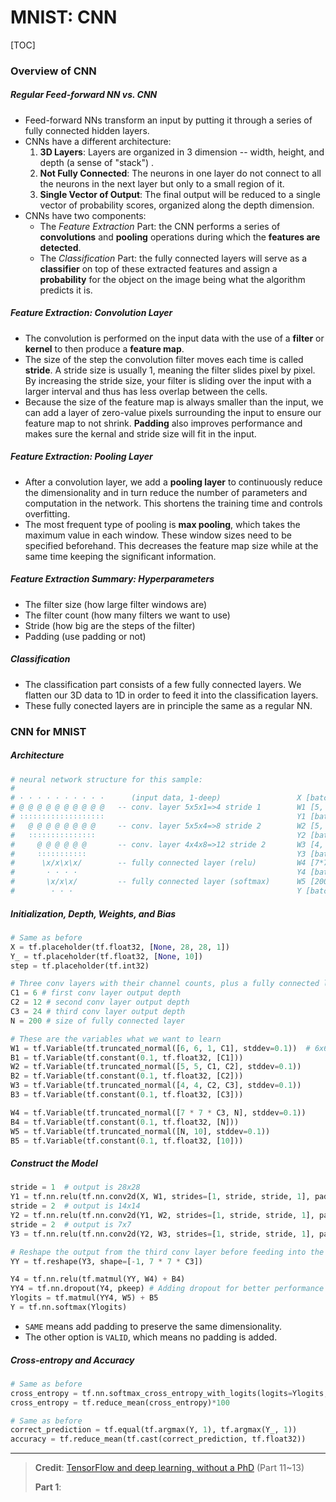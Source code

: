 # MNIST: CNN

[TOC]

### Overview of CNN

##### Regular Feed-forward NN vs. CNN

- Feed-forward NNs transform an input by putting it through a series of fully connected hidden layers.
- CNNs have a different architecture:
  1. **3D Layers**: Layers are organized in 3 dimension -- width, height, and depth (a sense of "stack") .
  2. **Not Fully Connected**: The neurons in one layer do not connect to all the neurons in the next layer but only to a small region of it.
  3. **Single Vector of Output**: The final output will be reduced to a single vector of probability scores, organized along the depth dimension.
- CNNs have two components:
  - The *Feature Extraction* Part: the CNN performs a series of **convolutions** and **pooling** operations during which the **features are detected**.
  - The *Classification* Part: the fully connected layers will serve as a **classifier** on top of these extracted features and assign a **probability** for the object on the image being what the algorithm predicts it is.



##### Feature Extraction: Convolution Layer

- The convolution is performed on the input data with the use of a **filter** or **kernel** to then produce a **feature map**.
- The size of the step the convolution filter moves each time is called **stride**. A stride size is usually 1, meaning the filter slides pixel by pixel. By increasing the stride size, your filter is sliding over the input with a larger interval and thus has less overlap between the cells.
- Because the size of the feature map is always smaller than the input, we can add a layer of zero-value pixels surrounding the input to ensure our feature map to not shrink. **Padding** also improves performance and makes sure the kernal and stride size will fit in the input.



##### Feature Extraction: Pooling Layer

- After a convolution layer, we add a **pooling layer** to continuously reduce the dimensionality and in turn reduce the number of parameters and computation in the network. This shortens the training time and controls overfitting.
- The most frequent type of pooling is **max pooling**, which takes the maximum value in each window. These window sizes need to be specified beforehand. This decreases the feature map size while at the same time keeping the significant information.



##### Feature Extraction Summary: Hyperparameters

- The filter size (how large filter windows are)
- The filter count (how many filters we want to use)
- Stride (how big are the steps of the filter)
- Padding (use padding or not)



##### Classification

- The classification part consists of a few fully connected layers. We flatten our 3D data to 1D in order to feed it into the classification layers.
- These fully conected layers are in principle the same as a regular NN.



### CNN for MNIST

##### Architecture

```python
# neural network structure for this sample:
#
# · · · · · · · · · ·      (input data, 1-deep)                 X [batch, 28, 28, 1]
# @ @ @ @ @ @ @ @ @ @   -- conv. layer 5x5x1=>4 stride 1        W1 [5, 5, 1, 4]        B1 [4]
# ∶∶∶∶∶∶∶∶∶∶∶∶∶∶∶∶∶∶∶                                           Y1 [batch, 28, 28, 4]
#   @ @ @ @ @ @ @ @     -- conv. layer 5x5x4=>8 stride 2        W2 [5, 5, 4, 8]        B2 [8]
#   ∶∶∶∶∶∶∶∶∶∶∶∶∶∶∶                                             Y2 [batch, 14, 14, 8]
#     @ @ @ @ @ @       -- conv. layer 4x4x8=>12 stride 2       W3 [4, 4, 8, 12]       B3 [12]
#     ∶∶∶∶∶∶∶∶∶∶∶                                               Y3 [batch, 7, 7, 12] => reshaped to YY [batch, 7*7*12]
#      \x/x\x\x/        -- fully connected layer (relu)         W4 [7*7*12, 200]       B4 [200]
#       · · · ·                                                 Y4 [batch, 200]
#       \x/x\x/         -- fully connected layer (softmax)      W5 [200, 10]           B5 [10]
#        · · ·                                                  Y [batch, 10]
```



##### Initialization, Depth, Weights, and Bias

```python
# Same as before
X = tf.placeholder(tf.float32, [None, 28, 28, 1])
Y_ = tf.placeholder(tf.float32, [None, 10])
step = tf.placeholder(tf.int32)
```

```python
# Three conv layers with their channel counts, plus a fully connected layer
C1 = 6 # first conv layer output depth
C2 = 12 # second conv layer output depth
C3 = 24 # third conv layer output depth
N = 200 # size of fully connected layer
```

```python
# These are the variables what we want to learn 
W1 = tf.Variable(tf.truncated_normal([6, 6, 1, C1], stddev=0.1))  # 6x6 patch, 1 input channel, K output channels
B1 = tf.Variable(tf.constant(0.1, tf.float32, [C1]))
W2 = tf.Variable(tf.truncated_normal([5, 5, C1, C2], stddev=0.1))
B2 = tf.Variable(tf.constant(0.1, tf.float32, [C2]))
W3 = tf.Variable(tf.truncated_normal([4, 4, C2, C3], stddev=0.1))
B3 = tf.Variable(tf.constant(0.1, tf.float32, [C3]))

W4 = tf.Variable(tf.truncated_normal([7 * 7 * C3, N], stddev=0.1))
B4 = tf.Variable(tf.constant(0.1, tf.float32, [N]))
W5 = tf.Variable(tf.truncated_normal([N, 10], stddev=0.1))
B5 = tf.Variable(tf.constant(0.1, tf.float32, [10]))
```



##### Construct the Model

```python
stride = 1  # output is 28x28
Y1 = tf.nn.relu(tf.nn.conv2d(X, W1, strides=[1, stride, stride, 1], padding='SAME') + B1)
stride = 2  # output is 14x14
Y2 = tf.nn.relu(tf.nn.conv2d(Y1, W2, strides=[1, stride, stride, 1], padding='SAME') + B2)
stride = 2  # output is 7x7
Y3 = tf.nn.relu(tf.nn.conv2d(Y2, W3, strides=[1, stride, stride, 1], padding='SAME') + B3)

# Reshape the output from the third conv layer before feeding into the fully connected layer
YY = tf.reshape(Y3, shape=[-1, 7 * 7 * C3])

Y4 = tf.nn.relu(tf.matmul(YY, W4) + B4)
YY4 = tf.nn.dropout(Y4, pkeep) # Adding dropout for better performance
Ylogits = tf.matmul(YY4, W5) + B5
Y = tf.nn.softmax(Ylogits)
```

- `SAME` means add padding to preserve the same dimensionality.
- The other option is `VALID`, which means no padding is added.



##### Cross-entropy and Accuracy

```python
# Same as before
cross_entropy = tf.nn.softmax_cross_entropy_with_logits(logits=Ylogits, labels=Y_)
cross_entropy = tf.reduce_mean(cross_entropy)*100

# Same as before
correct_prediction = tf.equal(tf.argmax(Y, 1), tf.argmax(Y_, 1))
accuracy = tf.reduce_mean(tf.cast(correct_prediction, tf.float32))
```



---

> **Credit**: [TensorFlow and deep learning, without a PhD](https://codelabs.developers.google.com/codelabs/cloud-tensorflow-mnist) (Part 11~13)
>
> **Part 1**: 







